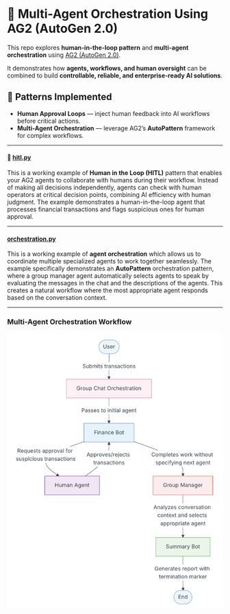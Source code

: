 # 🤖 Multi-Agent Orchestration Using AG2 (AutoGen 2.0)

This repo explores **human-in-the-loop pattern** and **multi-agent orchestration** using [AG2 (AutoGen 2.0)](https://github.com/ag2ai/ag2).  

It demonstrates how **agents, workflows, and human oversight** can be combined to build **controllable, reliable, and enterprise-ready AI solutions**.

## 🔹 Patterns Implemented
- **Human Approval Loops** — inject human feedback into AI workflows before critical actions.
- **Multi-Agent Orchestration** — leverage AG2’s **AutoPattern** framework for complex workflows.

---

#### 🤝 [hitl.py](hitl.py)
This is a working example of **Human in the Loop (HITL)** pattern that enables your AG2 agents to collaborate with humans during their workflow. Instead of making all decisions independently, agents can check with human operators at critical decision points, combining AI efficiency with human judgment. The example demonstrates a human-in-the-loop agent that processes financial transactions and flags suspicious ones for human approval.

---

#### [orchestration.py](orchestration.py)
This is a working example of **agent orchestration** which allows us to coordinate multiple specialized agents to work together seamlessly. The example specifically demonstrates an **AutoPattern** orchestration pattern, where a group manager agent automatically selects agents to speak by evaluating the messages in the chat and the descriptions of the agents. This creates a natural workflow where the most appropriate agent responds based on the conversation context.

---

### Multi-Agent Orchestration Workflow
![Multi-Agent Orchestration Workflow](assets/workflow.png)